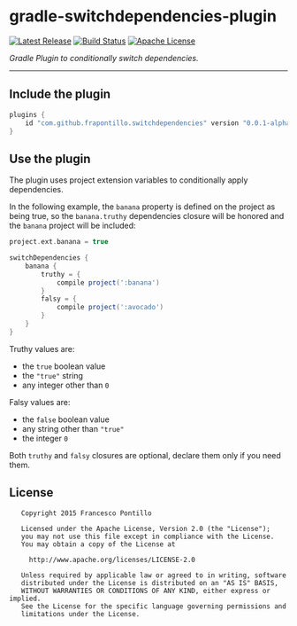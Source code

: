 gradle-switchdependencies-plugin
================================

[![Latest Release][release-image]][release-url]
[![Build Status][travis-image]][travis-url]
[![Apache License][license-image]][license-url]

_Gradle Plugin to conditionally switch dependencies._

--------------------------------

## Include the plugin

```gradle
plugins {
    id "com.github.frapontillo.switchdependencies" version "0.0.1-alpha.0"
}
```

## Use the plugin

The plugin uses project extension variables to conditionally apply dependencies.

In the following example, the `banana` property is defined on the project as being true, so the 
`banana.truthy` dependencies closure will be honored and the `banana` project will be included:

```gradle
project.ext.banana = true

switchDependencies {
    banana {
        truthy = {
            compile project(':banana')
        }
        falsy = {
            compile project(':avocado')
        }
    }
}
```

Truthy values are:

* the `true` boolean value
* the `"true"` string
* any integer other than `0`

Falsy values are:

* the `false` boolean value
* any string other than `"true"`
* the integer `0`

Both `truthy` and `falsy` closures are optional, declare them only if you need them.

## License

```
   Copyright 2015 Francesco Pontillo

   Licensed under the Apache License, Version 2.0 (the "License");
   you may not use this file except in compliance with the License.
   You may obtain a copy of the License at

     http://www.apache.org/licenses/LICENSE-2.0

   Unless required by applicable law or agreed to in writing, software
   distributed under the License is distributed on an "AS IS" BASIS,
   WITHOUT WARRANTIES OR CONDITIONS OF ANY KIND, either express or implied.
   See the License for the specific language governing permissions and
   limitations under the License.
```

[travis-image]: http://img.shields.io/travis/frapontillo/gradle-switch-dependencies-plugin/develop.svg?style=flat
[travis-url]: https://travis-ci.org/frapontillo/gradle-switch-dependencies-plugin

[release-image]: https://img.shields.io/github/release/frapontillo/gradle-switch-dependencies-plugin.svg?style=flat
[release-url]: https://github.com/frapontillo/gradle-switch-dependencies-plugin/releases

[license-image]: http://img.shields.io/badge/license-Apache_2.0-blue.svg?style=flat
[license-url]: LICENSE
